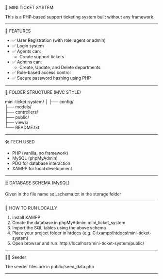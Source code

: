 🎫 MINI TICKET SYSTEM

This is a PHP-based support ticketing system built without any framework.

-------------------------------------------------------
🔧 FEATURES

- ✅ User Registration (with role: agent or admin)
- ✅ Login system 
- ✅ Agents can:
    - Create support tickets
- ✅ Admins can:
    - Create, Update, and Delete departments
- ✅ Role-based access control
- ✅ Secure password hashing using PHP

-------------------------------------------------------
📁 FOLDER STRUCTURE (MVC STYLE)

mini-ticket-system/
│
├── config/           
├── models/           
├── controllers/     
├── public/           
├── views/           
└── README.txt       

-------------------------------------------------------
🛠️ TECH USED

- PHP (vanilla, no framework)
- MySQL (phpMyAdmin)
- PDO for database interaction
- XAMPP for local development

-------------------------------------------------------
🗄️ DATABASE SCHEMA (MySQL)

Given in the file name sql_schema.txt in the storage folder

-------------------------------------------------------
🚀 HOW TO RUN LOCALLY

1. Install XAMPP
2. Create the database in phpMyAdmin: mini_ticket_system
3. Import the SQL tables using the above schema
4. Place your project folder in htdocs (e.g. C:\xampp\htdocs\mini-ticket-system)
5. Open browser and run: http://localhost/mini-ticket-system/public/

-------------------------------------------------------
👨‍💻 Seeder

The seeder files are in public/seed_data.php

-------------------------------------------------------

